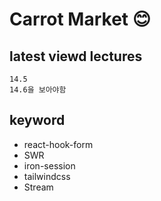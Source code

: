 # Carrot Market 😊

## latest viewd lectures
```
14.5
14.6을 보아야함
```

## keyword
 - react-hook-form
 - SWR
 - iron-session
 - tailwindcss
 - Stream

